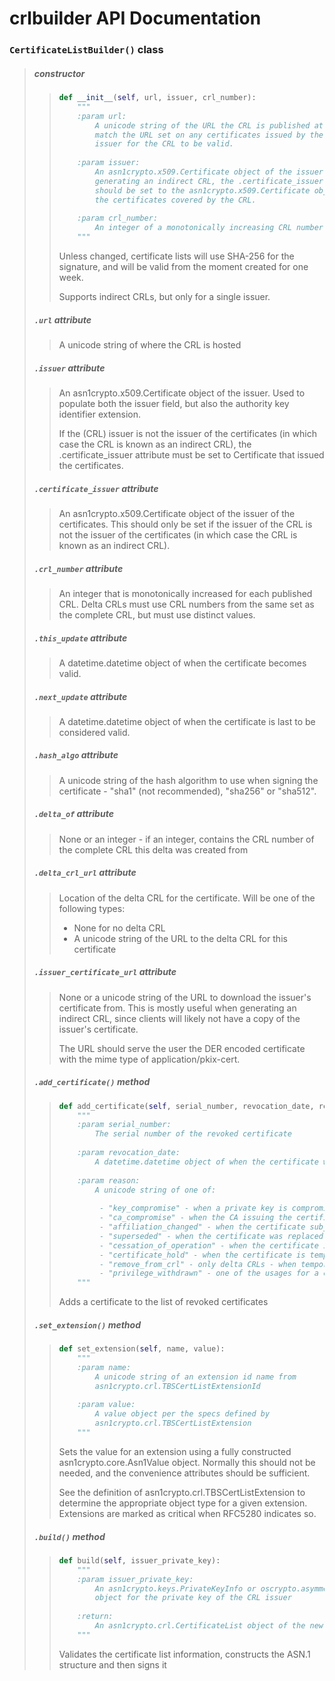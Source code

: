 # crlbuilder API Documentation

### `CertificateListBuilder()` class

> ##### constructor
>
> > ```python
> > def __init__(self, url, issuer, crl_number):
> >     """
> >     :param url:
> >         A unicode string of the URL the CRL is published at. This must
> >         match the URL set on any certificates issued by the certificate
> >         issuer for the CRL to be valid.
> >     
> >     :param issuer:
> >         An asn1crypto.x509.Certificate object of the issuer of the CRL. If
> >         generating an indirect CRL, the .certificate_issuer attribute
> >         should be set to the asn1crypto.x509.Certificate object that issued
> >         the certificates covered by the CRL.
> >     
> >     :param crl_number:
> >         An integer of a monotonically increasing CRL number for the issuer
> >     """
> > ```
> >
> > Unless changed, certificate lists will use SHA-256 for the signature,
> > and will be valid from the moment created for one week.
> > 
> > Supports indirect CRLs, but only for a single issuer.
>
> ##### `.url` attribute
>
> > A unicode string of where the CRL is hosted
>
> ##### `.issuer` attribute
>
> > An asn1crypto.x509.Certificate object of the issuer. Used to populate
> > both the issuer field, but also the authority key identifier extension.
> > 
> > If the (CRL) issuer is not the issuer of the certificates (in which
> > case the CRL is known as an indirect CRL), the .certificate_issuer
> > attribute must be set to Certificate that issued the certificates.
>
> ##### `.certificate_issuer` attribute
>
> > An asn1crypto.x509.Certificate object of the issuer of the certificates.
> > This should only be set if the issuer of the CRL is not the issuer of
> > the certificates (in which case the CRL is known as an indirect CRL).
>
> ##### `.crl_number` attribute
>
> > An integer that is monotonically increased for each published CRL. Delta
> > CRLs must use CRL numbers from the same set as the complete CRL, but
> > must use distinct values.
>
> ##### `.this_update` attribute
>
> > A datetime.datetime object of when the certificate becomes valid.
>
> ##### `.next_update` attribute
>
> > A datetime.datetime object of when the certificate is last to be
> > considered valid.
>
> ##### `.hash_algo` attribute
>
> > A unicode string of the hash algorithm to use when signing the
> > certificate - "sha1" (not recommended), "sha256" or "sha512".
>
> ##### `.delta_of` attribute
>
> > None or an integer - if an integer, contains the CRL number of the
> > complete CRL this delta was created from
>
> ##### `.delta_crl_url` attribute
>
> > Location of the delta CRL for the certificate. Will be one of the
> > following types:
> > 
> >  - None for no delta CRL
> >  - A unicode string of the URL to the delta CRL for this certificate
>
> ##### `.issuer_certificate_url` attribute
>
> > None or a unicode string of the URL to download the issuer's certificate
> > from. This is mostly useful when generating an indirect CRL, since
> > clients will likely not have a copy of the issuer's certificate.
> > 
> > The URL should serve the user the DER encoded certificate with the
> > mime type of application/pkix-cert.
>
> ##### `.add_certificate()` method
>
> > ```python
> > def add_certificate(self, serial_number, revocation_date, reason):
> >     """
> >     :param serial_number:
> >         The serial number of the revoked certificate
> >     
> >     :param revocation_date:
> >         A datetime.datetime object of when the certificate was revoked
> >     
> >     :param reason:
> >         A unicode string of one of:
> >     
> >          - "key_compromise" - when a private key is compromised
> >          - "ca_compromise" - when the CA issuing the certificate is compromised
> >          - "affiliation_changed" - when the certificate subject name changed
> >          - "superseded" - when the certificate was replaced with a new one
> >          - "cessation_of_operation" - when the certificate is no longer needed
> >          - "certificate_hold" - when the certificate is temporarily invalid
> >          - "remove_from_crl" - only delta CRLs - when temporary hold is removed
> >          - "privilege_withdrawn" - one of the usages for a certificate was removed
> >     """
> > ```
> >
> > Adds a certificate to the list of revoked certificates
>
> ##### `.set_extension()` method
>
> > ```python
> > def set_extension(self, name, value):
> >     """
> >     :param name:
> >         A unicode string of an extension id name from
> >         asn1crypto.crl.TBSCertListExtensionId
> >     
> >     :param value:
> >         A value object per the specs defined by
> >         asn1crypto.crl.TBSCertListExtension
> >     """
> > ```
> >
> > Sets the value for an extension using a fully constructed
> > asn1crypto.core.Asn1Value object. Normally this should not be needed,
> > and the convenience attributes should be sufficient.
> > 
> > See the definition of asn1crypto.crl.TBSCertListExtension to determine
> > the appropriate object type for a given extension. Extensions are marked
> > as critical when RFC5280 indicates so.
>
> ##### `.build()` method
>
> > ```python
> > def build(self, issuer_private_key):
> >     """
> >     :param issuer_private_key:
> >         An asn1crypto.keys.PrivateKeyInfo or oscrypto.asymmetric.PrivateKey
> >         object for the private key of the CRL issuer
> >     
> >     :return:
> >         An asn1crypto.crl.CertificateList object of the newly signed CRL
> >     """
> > ```
> >
> > Validates the certificate list information, constructs the ASN.1
> > structure and then signs it
